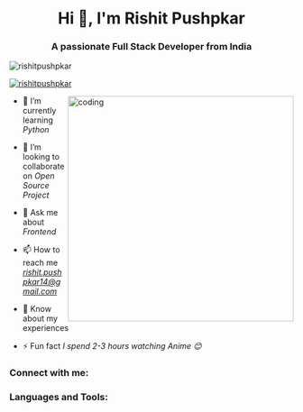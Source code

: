 <h1 align="center">Hi 👋, I'm Rishit Pushpkar</h1>
<h3 align="center">A passionate Full Stack Developer from India</h3>

<p align="left"> <img src="https://komarev.com/ghpvc/?username=rishitpushpkar&label=Profile%20views&color=0e75b6&style=flat" alt="rishitpushpkar" /> </p>

<p align="left"> <a href="https://github.com/ryo-ma/github-profile-trophy"><img src="https://github-profile-trophy.vercel.app/?username=rishitpushpkar" alt="rishitpushpkar" /></a> </p>
<img align="right" alt="coding" width="400" src="https://camo.githubusercontent.com/e20822b4282c07ffd010cd05f855a6561d3b62358ca9e607e4901288dd748fcb/68747470733a2f2f63646e2e6472696262626c652e636f6d2f75736572732f323133313939332f73637265656e73686f74732f343934383733362f74686f75676874776f726b732d6769665f6472696262626c652e676966">


- 🌱 I’m currently learning *Python*

- 👯 I’m looking to collaborate on *Open Source Project*

- 💬 Ask me about *Frontend*

- 📫 How to reach me *rishit.pushpkar14@gmail.com*

- 📄 Know about my experiences

- ⚡ Fun fact *I spend 2-3 hours watching Anime 😊*

<h3 align="left">Connect with me:</h3>

</p>

<h3 align="left">Languages and Tools:</h3>




<div align="center">




</div>
